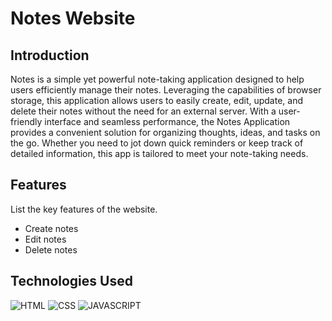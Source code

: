 # Notes Website

## Introduction
Notes is a simple yet powerful note-taking application designed to help users efficiently manage their notes. Leveraging the capabilities of browser storage, this application allows users to easily create, edit, update, and delete their notes without the need for an external server. With a user-friendly interface and seamless performance, the Notes Application provides a convenient solution for organizing thoughts, ideas, and tasks on the go. Whether you need to jot down quick reminders or keep track of detailed information, this app is tailored to meet your note-taking needs.

## Features
List the key features of the website.

- Create notes
- Edit notes
- Delete notes

## Technologies Used
![HTML](https://github.com/user-attachments/assets/26d7111f-6606-4475-88da-a9c2a5d56b2e)
![CSS](https://github.com/user-attachments/assets/41cdee50-48ed-4236-a0fa-944b1d7bf7ab)
![JAVASCRIPT](https://github.com/user-attachments/assets/b67ce6c9-0498-45df-9b76-5353bd6f2a89)
